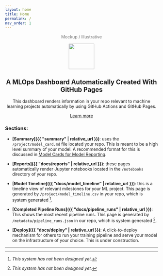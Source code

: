 ```yaml
---
layout: home
title: Home
permalink: /
nav_order: 1
---
```


<center><p class="label label-red" style="opacity: 0.6;">Mockup / Illustrative</p></center>

<center>
    <img src="https://ghicons.github.com/assets/images/light/Pull%20Request.png" alt="" 
width="84" height="84" />
    <h2>A MLOps Dashboard Automatically Created With GitHub Pages</h2>
    <p>This dashboard renders information in your repo relevant to machine learning projects automatically by using GitHub Actions and GitHub Pages.</p>
    <a href="">Learn more</a>
</center>

### Sections:

- **[Summary]({{ "summary" | relative_url }})**: uses the `/project/model_card.md` file located your repo.  This is meant to be a high level summary of your model.  A recommended format for this is discussed in [Model Cards for Model Reporting](https://arxiv.org/pdf/1810.03993.pdf).

- **[Reports]({{ "docs/reports" | relative_url }})**: these pages automatically render Jupyter notebooks located in the `/notebooks` directory of your repo.

- **[Model Timeline]({{ "docs/model_timeline" | relative_url }})**:  this is a timeline view of relevant milestones for your ML project.  This page is generated by `/project/model_timeline.csv` in your repo, which is system generated [^1].

- **[Completed Pipeline Runs]({{ "docs/pipeline_runs" | relative_url }})**:  This shows the most recent pipeline runs.  This page is generated by `/metadata/pipeline_runs.json` in our repo, which is system generated [^1].

- **[Deploy]({{ "docs/deploy" | relative_url }})**: A click-to-deploy mechanism for others to run your training pipeline and serve your model on the infrastructure of your choice.  This is under construction.

---

[^1]: *This system has not been designed yet.*